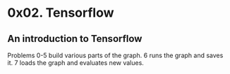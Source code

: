 # 0x02. Tensorflow

## An introduction to Tensorflow
Problems 0-5 build various parts of the graph.
6 runs the graph and saves it.
7 loads the graph and evaluates new values.